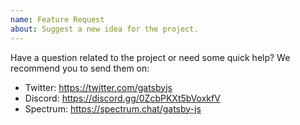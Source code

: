 ```yaml
---
name: Feature Request
about: Suggest a new idea for the project.
---
```


Have a question related to the project or need some quick help?
We recommend you to send them on:

- Twitter: https://twitter.com/gatsbyjs
- Discord: https://discord.gg/0ZcbPKXt5bVoxkfV
- Spectrum: https://spectrum.chat/gatsby-js
